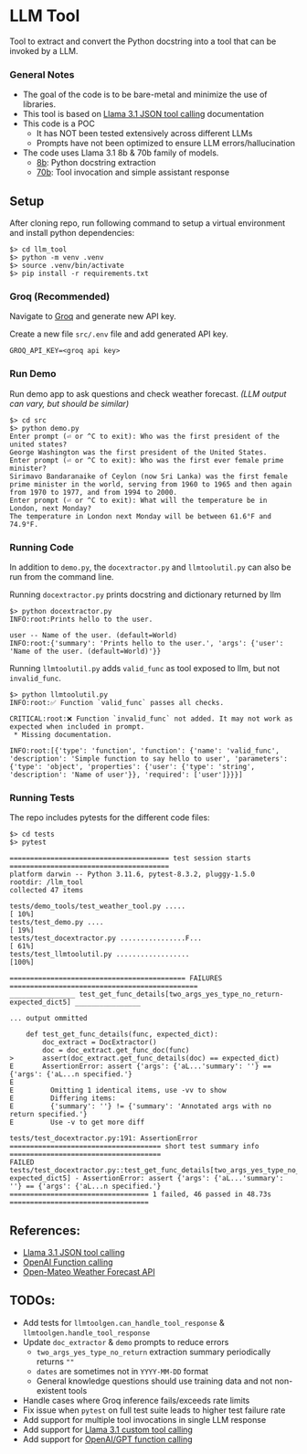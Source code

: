 # LLM Tool
Tool to extract and convert the Python docstring into a tool that can be 
invoked by a LLM.

### General Notes
* The goal of the code is to be bare-metal and minimize the use of libraries.
* This tool is based on [Llama 3.1 JSON tool calling](https://llama.meta.com/docs/model-cards-and-prompt-formats/llama3_1/#json-based-tool-calling) documentation
* This code is a POC
    * It has NOT been tested extensively across different LLMs
    * Prompts have not been optimized to ensure LLM errors/hallucination
* The code uses Llama 3.1 8b & 70b family of models.
    * [8b](https://console.groq.com/docs/models#llama-31-8b-preview): Python docstring extraction
    * [70b](https://console.groq.com/docs/models#llama-31-70b-preview): Tool invocation and simple assistant response


## Setup
After cloning repo, run following command to setup a virtual environment and 
install python dependencies:
```
$> cd llm_tool
$> python -m venv .venv
$> source .venv/bin/activate
$> pip install -r requirements.txt
```

### Groq (Recommended)
Navigate to [Groq](https://console.groq.com/docs/quickstart) and generate new
API key.

Create a new file `src/.env` file and add generated API key.
```
GROQ_API_KEY=<groq api key>
```

### Run Demo

Run demo app to ask questions and check weather forecast. _(LLM output can vary, but should be similar)_
```
$> cd src
$> python demo.py
Enter prompt (⏎ or ^C to exit): Who was the first president of the united states?
George Washington was the first president of the United States.
Enter prompt (⏎ or ^C to exit): Who was the first ever female prime minister?
Sirimavo Bandaranaike of Ceylon (now Sri Lanka) was the first female prime minister in the world, serving from 1960 to 1965 and then again from 1970 to 1977, and from 1994 to 2000.
Enter prompt (⏎ or ^C to exit): What will the temperature be in London, next Monday?
The temperature in London next Monday will be between 61.6°F and 74.9°F.
```


### Running Code

In addition to `demo.py`, the `docextractor.py` and `llmtoolutil.py` can also
be run from the command line.

Running `docextractor.py` prints docstring and dictionary returned by llm
```
$> python docextractor.py
INFO:root:Prints hello to the user.

user -- Name of the user. (default=World)
INFO:root:{'summary': 'Prints hello to the user.', 'args': {'user': 'Name of the user. (default=World)'}}
```

Running `llmtoolutil.py` adds `valid_func` as tool exposed to llm, but not `invalid_func`.
```
$> python llmtoolutil.py
INFO:root:✅ Function `valid_func` passes all checks.

CRITICAL:root:❌ Function `invalid_func` not added. It may not work as expected when included in prompt.
 * Missing documentation.

INFO:root:[{'type': 'function', 'function': {'name': 'valid_func', 'description': 'Simple function to say hello to user', 'parameters': {'type': 'object', 'properties': {'user': {'type': 'string', 'description': 'Name of user'}}, 'required': ['user']}}}]
```


### Running Tests

The repo includes pytests for the different code files:
```
$> cd tests
$> pytest

======================================= test session starts =======================================
platform darwin -- Python 3.11.6, pytest-8.3.2, pluggy-1.5.0
rootdir: /llm_tool
collected 47 items

tests/demo_tools/test_weather_tool.py .....                                                  [ 10%]
tests/test_demo.py ....                                                                      [ 19%]
tests/test_docextractor.py ................F...                                              [ 61%]
tests/test_llmtoolutil.py ..................                                                 [100%]

=========================================== FAILURES ==============================================
________________ test_get_func_details[two_args_yes_type_no_return-expected_dict5] ________________

... output ommitted

    def test_get_func_details(func, expected_dict):
        doc_extract = DocExtractor()
        doc = doc_extract.get_func_doc(func)
>       assert(doc_extract.get_func_details(doc) == expected_dict)
E       AssertionError: assert {'args': {'aL...'summary': ''} == {'args': {'aL...n specified.'}
E         
E         Omitting 1 identical items, use -vv to show
E         Differing items:
E         {'summary': ''} != {'summary': 'Annotated args with no return specified.'}
E         Use -v to get more diff

tests/test_docextractor.py:191: AssertionError
===================================== short test summary info =====================================
FAILED tests/test_docextractor.py::test_get_func_details[two_args_yes_type_no_return-expected_dict5] - AssertionError: assert {'args': {'aL...'summary': ''} == {'args': {'aL...n specified.'}
================================== 1 failed, 46 passed in 48.73s ==================================

```


## References:
* [Llama 3.1 JSON tool calling](https://llama.meta.com/docs/model-cards-and-prompt-formats/llama3_1/#json-based-tool-calling)
* [OpenAI Function calling](https://platform.openai.com/docs/assistants/tools/function-calling)
* [Open-Mateo Weather Forecast API](https://open-meteo.com/en/docs)


## TODOs:
* Add tests for `llmtoolgen.can_handle_tool_response` & `llmtoolgen.handle_tool_response`
* Update `doc_extractor` & `demo` prompts to reduce errors
    * `two_args_yes_type_no_return` extraction summary periodically returns `""`
    * `dates` are sometimes not in `YYYY-MM-DD` format
    * General knowledge questions should use training data and not non-existent tools
* Handle cases where Groq inference fails/exceeds rate limits
* Fix issue when `pytest` on full test suite leads to higher test failure rate
* Add support for multiple tool invocations in single LLM response
* Add support for [Llama 3.1 custom tool calling](https://llama.meta.com/docs/model-cards-and-prompt-formats/llama3_1/#user-defined-custom-tool-calling)
* Add support for [OpenAI/GPT function calling](https://platform.openai.com/docs/assistants/tools/function-calling)

